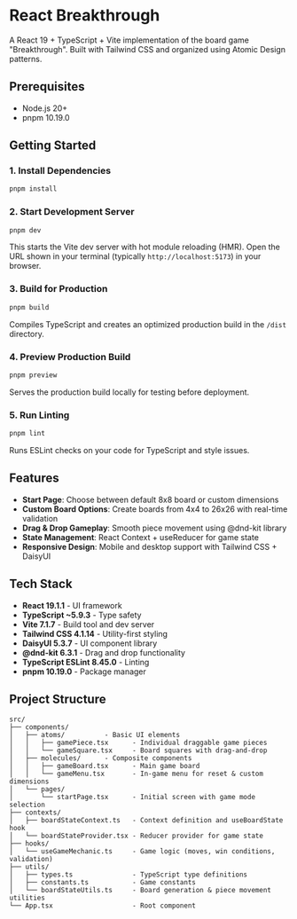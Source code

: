 # React Breakthrough

A React 19 + TypeScript + Vite implementation of the board game "Breakthrough". Built with Tailwind CSS and organized using Atomic Design patterns.

## Prerequisites

- Node.js 20+
- pnpm 10.19.0

## Getting Started

### 1. Install Dependencies

```bash
pnpm install
```

### 2. Start Development Server

```bash
pnpm dev
```

This starts the Vite dev server with hot module reloading (HMR). Open the URL shown in your terminal (typically `http://localhost:5173`) in your browser.

### 3. Build for Production

```bash
pnpm build
```

Compiles TypeScript and creates an optimized production build in the `/dist` directory.

### 4. Preview Production Build

```bash
pnpm preview
```

Serves the production build locally for testing before deployment.

### 5. Run Linting

```bash
pnpm lint
```

Runs ESLint checks on your code for TypeScript and style issues.

## Features

- **Start Page**: Choose between default 8x8 board or custom dimensions
- **Custom Board Options**: Create boards from 4x4 to 26x26 with real-time validation
- **Drag & Drop Gameplay**: Smooth piece movement using @dnd-kit library
- **State Management**: React Context + useReducer for game state
- **Responsive Design**: Mobile and desktop support with Tailwind CSS + DaisyUI

## Tech Stack

- **React 19.1.1** - UI framework
- **TypeScript ~5.9.3** - Type safety
- **Vite 7.1.7** - Build tool and dev server
- **Tailwind CSS 4.1.14** - Utility-first styling
- **DaisyUI 5.3.7** - UI component library
- **@dnd-kit 6.3.1** - Drag and drop functionality
- **TypeScript ESLint 8.45.0** - Linting
- **pnpm 10.19.0** - Package manager

## Project Structure

```
src/
├── components/
│   ├── atoms/          - Basic UI elements
│   │   ├── gamePiece.tsx      - Individual draggable game pieces
│   │   └── gameSquare.tsx     - Board squares with drag-and-drop
│   ├── molecules/      - Composite components
│   │   ├── gameBoard.tsx      - Main game board
│   │   └── gameMenu.tsx       - In-game menu for reset & custom dimensions
│   └── pages/
│       └── startPage.tsx      - Initial screen with game mode selection
├── contexts/
│   ├── boardStateContext.ts   - Context definition and useBoardState hook
│   └── boardStateProvider.tsx - Reducer provider for game state
├── hooks/
│   └── useGameMechanic.ts     - Game logic (moves, win conditions, validation)
├── utils/
│   ├── types.ts               - TypeScript type definitions
│   ├── constants.ts           - Game constants
│   └── boardStateUtils.ts     - Board generation & piece movement utilities
└── App.tsx                    - Root component
```
